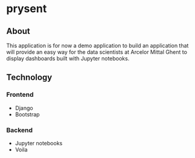 # prysent

## About

This application is for now a demo application to build an application that will provide an easy way for the data scientists at Arcelor Mittal Ghent to display dashboards built with Jupyter notebooks.

## Technology

### Frontend
- Django 
- Bootstrap

### Backend

- Jupyter notebooks 
- Voila
